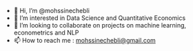 - 👋 Hi, I’m @mohssinechebli
- 👀 I’m interested in Data Science and Quantitative Economics
- 💞️ I’m looking to collaborate on projects on machine learning, econometrics and NLP
- 📫 How to reach me : mohssinechebli@gmail.com

<!---
mohssinechebli/mohssinechebli is a ✨ special ✨ repository because its `README.md` (this file) appears on your GitHub profile.
You can click the Preview link to take a look at your changes.
--->
